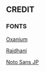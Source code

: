 ## CREDIT
### FONTS
[Oxanium](https://fonts.google.com/specimen/Oxanium)

[Rajdhani](https://fonts.google.com/specimen/Rajdhani)

[Noto Sans JP](https://fonts.google.com/noto/specimen/Noto+Sans+JP)
